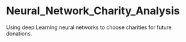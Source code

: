 # Neural_Network_Charity_Analysis
Using deep Learning neural networks to choose charities for future donations. 
